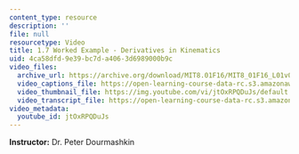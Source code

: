 ```yaml
---
content_type: resource
description: ''
file: null
resourcetype: Video
title: 1.7 Worked Example - Derivatives in Kinematics
uid: 4ca58dfd-9e39-bc7d-a406-3d6989000b9c
video_files:
  archive_url: https://archive.org/download/MIT8.01F16/MIT8_01F16_L01v06_360p.mp4
  video_captions_file: https://open-learning-course-data-rc.s3.amazonaws.com/8-01sc-classical-mechanics-fall-2016/568efbbdb05e5e0e8fb65ab0f4c2b412_jtOxRPQDuJs.vtt
  video_thumbnail_file: https://img.youtube.com/vi/jtOxRPQDuJs/default.jpg
  video_transcript_file: https://open-learning-course-data-rc.s3.amazonaws.com/8-01sc-classical-mechanics-fall-2016/a44f3d7f6fd62a5a4eaf4684a485a069_jtOxRPQDuJs.pdf
video_metadata:
  youtube_id: jtOxRPQDuJs
---
```


**Instructor:** Dr. Peter Dourmashkin